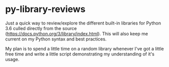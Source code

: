 # py-library-reviews

Just a quick way to review/explore the different built-in libraries for Python 3.6 culled directly from the source (https://docs.python.org/3/library/index.html).
This will also keep me current on my Python syntax and best practices.

My plan is to spend a little time on a random library whenever I've got a little free time and write a little script demonstrating my understanding of it's usage.


